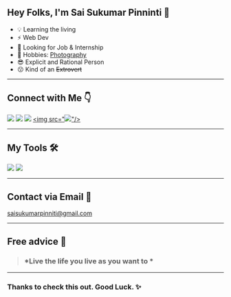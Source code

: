 ## Hey Folks, I'm Sai Sukumar Pinninti 👋

* 💡 Learning the living
* ⚡ Web Dev 
* 👀 Looking for Job & Internship
* 🚀 Hobbies: [Photography ](https://instagram.com/unspoken_shutter)
* 😎 Explicit and Rational Person
* 😗 Kind of an ~~Extrovert~~
---

## Connect with Me 👇
[<img src="https://img.icons8.com/color/45/000000/twitter.png"/>](https://twitter.com/vrsmps)
[<img src="https://img.icons8.com/color/45/00000/linkedin.png"/>](https://www.linkedin.com/in/pinninti-sai-sukumar/)
[<img src="https://img.icons8.com/ios/50/000000/domain.png"/>](https://saisukumarpinninti.github.io/resume/)
[<img src="<img src="https://img.icons8.com/color/48/000000/instagram-new--v2.png"/>"/>](https://instagram.com/unspoken_shutter)

---
## My Tools 🛠
<img src="https://img.icons8.com/color/48/000000/javascript--v1.png"/>
<img src="https://img.icons8.com/color/48/26e07f/git.png"/>

---
## Contact via Email 📧
saisukumarpinniti@gmail.com

---
## Free advice 🙂

> ### *Live the life you live as you want to *

---
### Thanks to check this out. Good Luck. ✨
